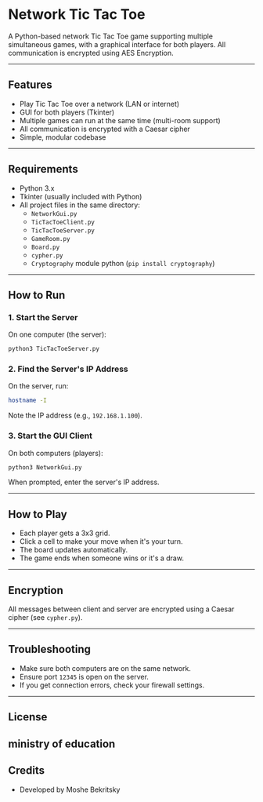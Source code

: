 # Network Tic Tac Toe

A Python-based network Tic Tac Toe game supporting multiple simultaneous games, with a graphical interface for both players. All communication is encrypted using AES Encryption.

---

## Features

- Play Tic Tac Toe over a network (LAN or internet)
- GUI for both players (Tkinter)
- Multiple games can run at the same time (multi-room support)
- All communication is encrypted with a Caesar cipher
- Simple, modular codebase

---

## Requirements

- Python 3.x
- Tkinter (usually included with Python)
- All project files in the same directory:
  - `NetworkGui.py`
  - `TicTacToeClient.py`
  - `TicTacToeServer.py`
  - `GameRoom.py`
  - `Board.py`
  - `cypher.py`
  - `Cryptography` module python (`pip install cryptography`)

---

## How to Run

### 1. Start the Server

On one computer (the server):

```sh
python3 TicTacToeServer.py
```

### 2. Find the Server's IP Address

On the server, run:

```sh
hostname -I
```

Note the IP address (e.g., `192.168.1.100`).

### 3. Start the GUI Client

On both computers (players):

```sh
python3 NetworkGui.py
```

When prompted, enter the server's IP address.

---

## How to Play

- Each player gets a 3x3 grid.
- Click a cell to make your move when it's your turn.
- The board updates automatically.
- The game ends when someone wins or it's a draw.

---

## Encryption

All messages between client and server are encrypted using a Caesar cipher (see `cypher.py`).

---

## Troubleshooting

- Make sure both computers are on the same network.
- Ensure port `12345` is open on the server.
- If you get connection errors, check your firewall settings.

---

## License

ministry of education
---

## Credits

- Developed by Moshe Bekritsky
